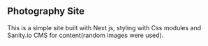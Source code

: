 ## Photography Site
This is a simple site built with Next js, styling with Css modules and Sanity.io CMS for content(random images were used).
